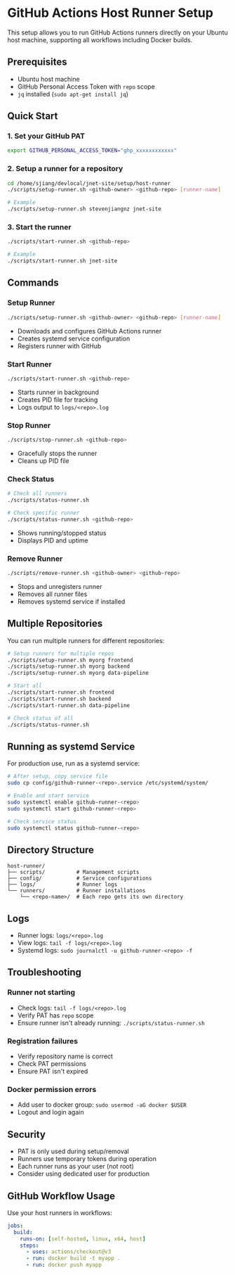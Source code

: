 # GitHub Actions Host Runner Setup

This setup allows you to run GitHub Actions runners directly on your Ubuntu host machine, supporting all workflows including Docker builds.

## Prerequisites

- Ubuntu host machine
- GitHub Personal Access Token with `repo` scope
- `jq` installed (`sudo apt-get install jq`)

## Quick Start

### 1. Set your GitHub PAT

```bash
export GITHUB_PERSONAL_ACCESS_TOKEN="ghp_xxxxxxxxxxxx"
```

### 2. Setup a runner for a repository

```bash
cd /home/sjiang/devlocal/jnet-site/setup/host-runner
./scripts/setup-runner.sh <github-owner> <github-repo> [runner-name]

# Example
./scripts/setup-runner.sh stevenjiangnz jnet-site
```

### 3. Start the runner

```bash
./scripts/start-runner.sh <github-repo>

# Example
./scripts/start-runner.sh jnet-site
```

## Commands

### Setup Runner
```bash
./scripts/setup-runner.sh <github-owner> <github-repo> [runner-name]
```
- Downloads and configures GitHub Actions runner
- Creates systemd service configuration
- Registers runner with GitHub

### Start Runner
```bash
./scripts/start-runner.sh <github-repo>
```
- Starts runner in background
- Creates PID file for tracking
- Logs output to `logs/<repo>.log`

### Stop Runner
```bash
./scripts/stop-runner.sh <github-repo>
```
- Gracefully stops the runner
- Cleans up PID file

### Check Status
```bash
# Check all runners
./scripts/status-runner.sh

# Check specific runner
./scripts/status-runner.sh <github-repo>
```
- Shows running/stopped status
- Displays PID and uptime

### Remove Runner
```bash
./scripts/remove-runner.sh <github-owner> <github-repo>
```
- Stops and unregisters runner
- Removes all runner files
- Removes systemd service if installed

## Multiple Repositories

You can run multiple runners for different repositories:

```bash
# Setup runners for multiple repos
./scripts/setup-runner.sh myorg frontend
./scripts/setup-runner.sh myorg backend
./scripts/setup-runner.sh myorg data-pipeline

# Start all
./scripts/start-runner.sh frontend
./scripts/start-runner.sh backend
./scripts/start-runner.sh data-pipeline

# Check status of all
./scripts/status-runner.sh
```

## Running as systemd Service

For production use, run as a systemd service:

```bash
# After setup, copy service file
sudo cp config/github-runner-<repo>.service /etc/systemd/system/

# Enable and start service
sudo systemctl enable github-runner-<repo>
sudo systemctl start github-runner-<repo>

# Check service status
sudo systemctl status github-runner-<repo>
```

## Directory Structure

```
host-runner/
├── scripts/          # Management scripts
├── config/           # Service configurations
├── logs/             # Runner logs
└── runners/          # Runner installations
    └── <repo-name>/  # Each repo gets its own directory
```

## Logs

- Runner logs: `logs/<repo>.log`
- View logs: `tail -f logs/<repo>.log`
- Systemd logs: `sudo journalctl -u github-runner-<repo> -f`

## Troubleshooting

### Runner not starting
- Check logs: `tail -f logs/<repo>.log`
- Verify PAT has `repo` scope
- Ensure runner isn't already running: `./scripts/status-runner.sh`

### Registration failures
- Verify repository name is correct
- Check PAT permissions
- Ensure PAT isn't expired

### Docker permission errors
- Add user to docker group: `sudo usermod -aG docker $USER`
- Logout and login again

## Security

- PAT is only used during setup/removal
- Runners use temporary tokens during operation
- Each runner runs as your user (not root)
- Consider using dedicated user for production

## GitHub Workflow Usage

Use your host runners in workflows:

```yaml
jobs:
  build:
    runs-on: [self-hosted, linux, x64, host]
    steps:
      - uses: actions/checkout@v3
      - run: docker build -t myapp .
      - run: docker push myapp
```